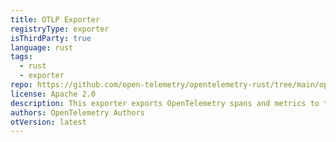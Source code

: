 ```yaml
---
title: OTLP Exporter
registryType: exporter
isThirdParty: true
language: rust
tags:
  - rust
  - exporter
repo: https://github.com/open-telemetry/opentelemetry-rust/tree/main/opentelemetry-otlp
license: Apache 2.0
description: This exporter exports OpenTelemetry spans and metrics to the OpenTelemetry Collector.
authors: OpenTelemetry Authors
otVersion: latest
---
```

